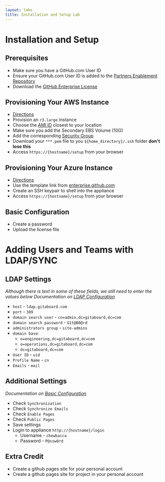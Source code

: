 ```yaml
---
layout: labs
title: Installation and Setup Lab
---
```


# Installation and Setup

## Prerequisites
- Make sure you have a GitHub.com User ID
- Ensure your GitHub.com User ID is added to the [Partners Enablement Repository](https://github.com/githubpartners/enablement)
- Download the [GitHub Enterprise License](https://github-partner-enablement.herokuapp.com/license/github-enterprise.ghl)

## Provisioning Your AWS Instance
- [Directions](https://help.github.com/enterprise/admin/guides/installation/installing-github-enterprise-on-aws/#requirements)
- Provision an `r3.large` instance
- Choose the [AMI ID](https://help.github.com/enterprise/admin/guides/installation/installing-github-enterprise-on-aws/#selecting-the-github-enterprise-ami) closest to your location
- Make sure you add the Secondary EBS Volume (10G)
- Add the corresponding [Security Group](https://help.github.com/enterprise/admin/guides/installation/installing-github-enterprise-on-aws/#creating-a-security-group)
- Download your `***.pem` file to you `${home_directory}/.ssh` folder **don't lose this**
- Access `https://{hostname}/setup` from your browser

## Provisioning Your Azure Instance
- [Directions](https://help.github.com/enterprise/admin/guides/installation/installing-github-enterprise-on-azure/)
- Use the template link from [enterprise.github.com](https://enterprise.github.com)
- Create an SSH keypair to shell into the appliance
- Access `https://{hostname}/setup` from your browser

## Basic Configuration
- Create a password
- Upload the license file

# Adding Users and Teams with LDAP/SYNC

## LDAP Settings

_Although there is text in some of these fields, we still need to enter the values below_
_Documentation on [LDAP Configuration](https://help.github.com/enterprise/admin/guides/user-management/using-ldap/)_

- `host` - `ldap.gitaboard.com`
- `port` - `389`
- `domain search user` - `cn=admin,dc=gitaboard,dc=com`
- `domain search password` - `G1t@B0@rd`
- `administrators group` - `site-admins`
- `domain base`:
  - `o=engineering,dc=gitaboard,dc=com`
  - `o=operations,dc=gitaboard,dc=com`
  - `dc=gitaboard,dc=com`
- `User ID` - `uid`
- `Profile Name` - `cn`
- `Emails` - `mail`

## Additional Settings

_Documentation on [Basic Configuration](https://help.github.com/enterprise/admin/guides/installation/basic-configuration/)_

- Check `Synchronization`
- Check `Synchronize Emails`
- Check `Enable Pages`
- Check `Public Pages`
- Save settings
- Login to appliance `http://{hostname}/login`
  - Username - `chewbacca`
  - Password - `P@ssw0rd`

## Extra Credit
- Create a github pages site for your personal account
- Create a github pages site for project in your personal account
